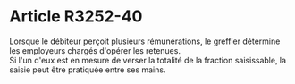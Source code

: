 # Article R3252-40

  
Lorsque le débiteur perçoit plusieurs rémunérations, le greffier détermine les employeurs chargés d'opérer les retenues.   
Si l'un d'eux est en mesure de verser la totalité de la fraction saisissable, la saisie peut être pratiquée entre ses mains.